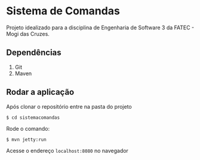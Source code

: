 # Sistema de Comandas

Projeto idealizado para a disciplina de Engenharia de Software 3
da FATEC - Mogi das Cruzes.

## Dependências

1. Git
2. Maven

## Rodar a aplicação

Após clonar o repositório entre na pasta do projeto

```
$ cd sistemacomandas
```

Rode o comando:

```
$ mvn jetty:run
```

Acesse o endereço `localhost:8080` no navegador


